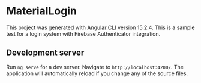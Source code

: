 # MaterialLogin

This project was generated with [Angular CLI](https://github.com/angular/angular-cli) version 15.2.4.
This is a sample test for a login system with Firebase Authenticator integration.

## Development server

Run `ng serve` for a dev server. Navigate to `http://localhost:4200/`. The application will automatically reload if you change any of the source files.


